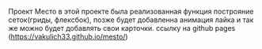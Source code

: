 Проект Место
в этой проекте была реализованная функция построяние сеток(гриды, флексбок),
позже будет добавленна анимация лайка и так же можно будет добавлять свои карточки.
ссылку на github pages (https://vakulich33.github.io/mesto/)